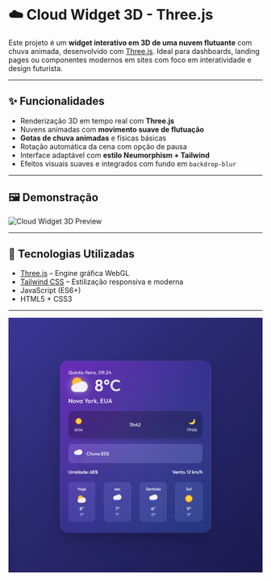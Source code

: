 # ☁️ Cloud Widget 3D - Three.js

Este projeto é um **widget interativo em 3D de uma nuvem flutuante** com chuva animada, desenvolvido com [Three.js](https://threejs.org/). Ideal para dashboards, landing pages ou componentes modernos em sites com foco em interatividade e design futurista.

---

## ✨ Funcionalidades

- Renderização 3D em tempo real com **Three.js**
- Nuvens animadas com **movimento suave de flutuação**
- **Gotas de chuva animadas** e físicas básicas
- Rotação automática da cena com opção de pausa
- Interface adaptável com **estilo Neumorphism + Tailwind**
- Efeitos visuais suaves e integrados com fundo em `backdrop-blur`

---

## 🖼️ Demonstração

![Cloud Widget 3D Preview](preview.png) <!-- Substitua por uma imagem se desejar -->

---

## 🚀 Tecnologias Utilizadas

- [Three.js](https://threejs.org/) – Engine gráfica WebGL
- [Tailwind CSS](https://tailwindcss.com/) – Estilização responsiva e moderna
- JavaScript (ES6+)
- HTML5 + CSS3

---

![Uma captura de tela do projeto](assets/cap.png)

